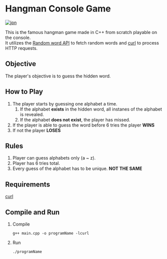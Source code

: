 # Hangman Console Game
[![jpn](https://img.shields.io/badge/lang-jpn-red.svg)](https://github.com/renm10/Hangman/blob/main/README-jp.md)

This is the famous hangman game made in C++ from scratch playable on the console.   
It utilizes the [Random word API](https://random-word-api.herokuapp.com/home) to fetch random words and [curl](https://curl.se/) to process HTTP requests.

## Objective
The player's objective is to guess the hidden word.

## How to Play
1. The player starts by guessing one alphabet a time.
    1. If the alphabet **exists** in the hidden word, all instanes of the alphabet is revealed. 
    2. If the alphabet **does not exist**, the player has missed.
2. If the player is able to guess the word before 6 tries the player **WINS**
3. If not the player **LOSES**

## Rules
1. Player can guess alphabets only (a ~ z).
2. Player has 6 tries total.
3. Every guess of the alphabet has to be unique. **NOT THE SAME**

## Requirements
[curl](https://curl.se/)

## Compile and Run
1. Compile
    ```
    g++ main.cpp -o programName -lcurl
    ```
2. Run
    ```
    ./programName
    ```
